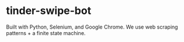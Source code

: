 ﻿# tinder-swipe-bot
Built with Python, Selenium, and Google Chrome. 
We use web scraping patterns + a finite state machine.
